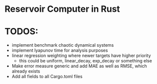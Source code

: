 # Reservoir Computer in Rust

# TODOS:
- implement benchmark chaotic dynamical systems
- implement lyapunov time for analysis purposes
- linear regression weighting where newer targets have higher priority
  - this could be uniform, linear_decay, exp_decay or something else
- Make error measure generic and add MAE as well as RMSE, which already exists
- Add all fields to all Cargo.toml files
